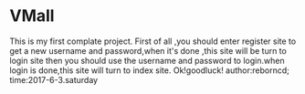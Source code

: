 # VMall
This is my first complate project.
First of all ,you should enter register site to get a new username and password,when it's done ,this site will be turn to login site
then you should use the username and password to login.when login is done,this site will turn to index site.
Ok!goodluck!
author:reborncd;
time:2017-6-3.saturday
